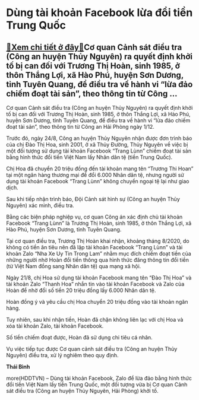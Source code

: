 Dùng tài khoản Facebook lừa đổi tiền Trung Quốc
===============================================

[:gift:Xem chi tiết ở đây:gift:](https://hddtvn.com/dung-tai-khoan-facebook-lua-doi-tien-trung-quoc/)Cơ quan Cảnh sát điều tra (Công an huyện Thủy Nguyên) ra quyết định khởi tố bị can đối với Trương Thị Hoàn, sinh 1985, ở thôn Thắng Lợi, xã Hào Phú, huyện Sơn Dương, tỉnh Tuyên Quang, để điều tra về hành vi “lừa đảo chiếm đoạt tài sản”, theo thông tin từ Công …
------------------------------------------------------------------------------------------------------------------------------------------------------------------------------------------------------------------------------------------------------------------------


Cơ quan Cảnh sát điều tra (Công an huyện Thủy Nguyên) ra quyết định khởi tố bị can đối với Trương Thị Hoàn, sinh 1985, ở thôn Thắng Lợi, xã Hào Phú, huyện Sơn Dương, tỉnh Tuyên Quang, để điều tra về hành vi “lừa đảo chiếm đoạt tài sản”, theo thông tin từ Công an Hải Phòng ngày 1/12.


Trước đó, ngày 24/8, Công an huyện Thủy Nguyên nhận được đơn trình báo của chị Đào Thị Hoa, sinh 2001, ở xã Thủy Đường, Thủy Nguyên về việc bị một đối tượng sử dụng tài khoản Facebook “Trang Lùnn” chiếm đoạt tài sản bằng hình thức đổi tiền Việt Nam lấy Nhân dân tệ (tiền Trung Quốc).


Chị Hoa đã chuyển 20 triệu đồng đến tài khoản mang tên “Trương Thi Hoan” tại một ngân hàng thương mại để đổi 6.000 Nhân dân tệ, nhưng người sử dụng tài khoản Facebook “Trang Lùnn” không chuyển ngoại tệ lại như giao dịch.


Sau khi tiếp nhận trình báo, Đội Cảnh sát hình sự (Công an huyện Thủy Nguyên) xác minh, điều tra.


Bằng các biện pháp nghiệp vụ, cơ quan Công án xác định chủ tài khoản Facebook “Trang Lùnn” là Trương Thị Hoàn, sinh 1985, ở thôn Thắng Lợi, xã Hào Phú, huyện Sơn Dương, tỉnh Tuyên Quang.


Tại cơ quan điều tra, Trương Thị Hoàn khai nhận, khoảng tháng 8/2020, do không có tiền ăn tiêu nên đã lập tài khoản Facebook “Trang Lùnn” và tài khoản Zalo “Nha Xe Uy Tin Trong Lam” nhằm mục đích chiếm đoạt tiền của những người nhờ Hoàn đổi tiền thông qua hình thức đăng thông tin đổi tiền (từ Việt Nam đồng sang Nhân dân tệ) qua mạng xã hội.


Ngày 21/8, chị Hoa sử dụng tài khoản Facebook mang tên “Đào Thị Hoa” và tài khoản Zalo “Thanh Hoa” nhắn tin vào tài khoản Facebook và Zalo của Hoàn để nhờ đổi số tiền 20 triệu đồng lấy 6.000 Nhân dân tệ.


Hoàn đồng ý và yêu cầu chị Hoa chuyển 20 triệu đồng vào tài khoản ngân hàng.


Tuy nhiên, sau khi nhận tiền, Hoàn đã chặn không liên lạc với chị Hoa và xóa tài khoản Zalo, tài khoản Facebook.


Số tiền chiếm đoạt được, Hoàn đã sử dụng chi tiêu cá nhân.


Vụ việc tiếp tục được Cơ quan cảnh sát điều tra (Công an huyện Thủy Nguyên) điều tra, xử lý nghiêm theo quy định.




**Thái Bình**



more(HDDTVN) – Dùng tài khoản Facebook, Zalo để lừa đảo bằng hình thức đổi tiền Việt Nam lấy tiền Trung Quốc, một đối tượng vừa bị Cơ quan Cảnh sát điều tra (Công an huyện Thủy Nguyên, Hải Phòng) khởi tố.

